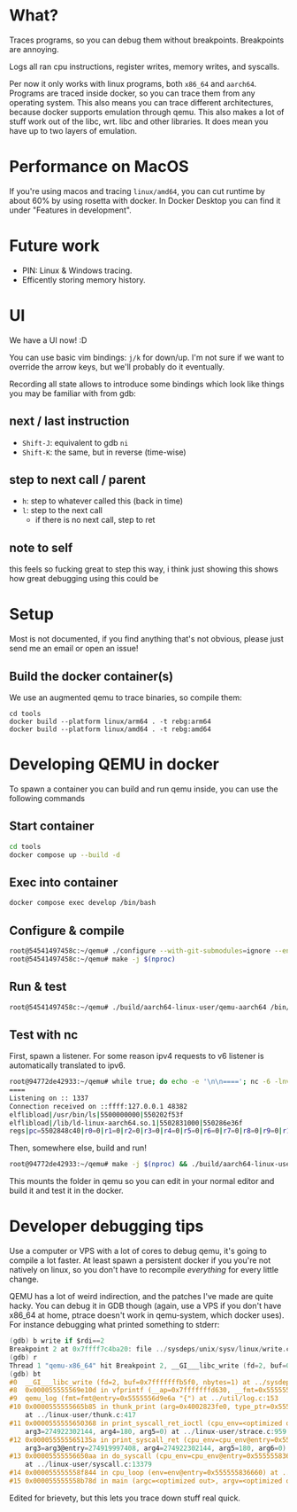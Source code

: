 # What?
Traces programs, so you can debug them without breakpoints. Breakpoints are
annoying.

Logs all ran cpu instructions, register writes, memory writes, and syscalls.

Per now it only works with linux programs, both `x86_64` and `aarch64`. Programs
are traced inside docker, so you can trace them from any operating system. This
also means you can trace different architectures, because docker supports
emulation through qemu. This also makes a lot of stuff work out of the libc,
wrt. libc and other libraries. It does mean you have up to two layers of
emulation.

# Performance on MacOS
If you're using macos and tracing `linux/amd64`, you can cut runtime by about
60% by using rosetta with docker. In Docker Desktop you can find it under
"Features in development". 

# Future work
- PIN: Linux & Windows tracing.
- Efficently storing memory history.

# UI
We have a UI now! :D

You can use basic vim bindings: `j/k` for down/up. I'm not sure if we want to
override the arrow keys, but we'll probably do it eventually.

Recording all state allows to introduce some bindings which look like things you may be familiar with from gdb:

## next / last instruction
- `Shift-J`: equivalent to gdb `ni`
- `Shift-K`: the same, but in reverse (time-wise)

## step to next call / parent
- `h`: step to whatever called this (back in time)
- `l`: step to the next call
    - if there is no next call, step to ret

## note to self
this feels so fucking great to step this way, i think just showing this shows
how great debugging using this could be

# Setup
Most is not documented, if you find anything that's not obvious, please just
send me an email or open an issue!

## Build the docker container(s)
We use an augmented qemu to trace binaries, so compile them:
```
cd tools
docker build --platform linux/arm64 . -t rebg:arm64
docker build --platform linux/amd64 . -t rebg:amd64
```

# Developing QEMU in docker
To spawn a container you can build and run qemu inside, you can use the following commands

## Start container
```sh
cd tools
docker compose up --build -d
```

## Exec into container
```sh
docker compose exec develop /bin/bash
```

## Configure & compile
```sh
root@54541497458c:~/qemu# ./configure --with-git-submodules=ignore --enable-tcg-interpreter --target-list=aarch64-linux-user,x86_64-linux-user
root@54541497458c:~/qemu# make -j $(nproc)
```

## Run & test
```sh
root@54541497458c:~/qemu# ./build/aarch64-linux-user/qemu-aarch64 /bin/ls
```

## Test with nc
First, spawn a listener. For some reason ipv4 requests to v6 listener is
automatically translated to ipv6.
```sh
root@94772de42933:~/qemu# while true; do echo -e '\n\n===='; nc -6 -lnvp 1337; done
====
Listening on :: 1337
Connection received on ::ffff:127.0.0.1 48382
elflibload|/usr/bin/ls|5500000000|550202f53f
elflibload|/lib/ld-linux-aarch64.so.1|5502831000|550286e36f
regs|pc=5502848c40|r0=0|r1=0|r2=0|r3=0|r4=0|r5=0|r6=0|r7=0|r8=0|r9=0|r10=0|r11=0|r12=0|r13=0|r14=0|r15=0|r16=0|r17=0|r18=0|r19=0|r20=0|r21=0|r22=0|r23=0|r24=0|r25=0|r26=0|r27=0|r28=0|r29=0|r30=0|r31=5502830740|flags=40000010
```

Then, somewhere else, build and run!
```sh
root@94772de42933:~/qemu# make -j $(nproc) && ./build/aarch64-linux-user/qemu-aarch64 -rebgtcp localhost:1337 -rebglog /dev/null /bin/ls
```

This mounts the folder in qemu so you can edit in your normal editor and build it and test it in the docker.

# Developer debugging tips
Use a computer or VPS with a lot of cores to debug qemu, it's going to compile
a lot faster. At least spawn a persistent docker if you you're not natively on
linux, so you don't have to recompile *everything* for every little change.

QEMU has a lot of weird indirection, and the patches I've made are quite hacky.
You can debug it in GDB though (again, use a VPS if you don't have x86_64 at
home, ptrace doesn't work in qemu-system, which docker uses). For instance
debugging what printed something to stderr:

```c
(gdb) b write if $rdi==2
Breakpoint 2 at 0x7ffff7c4ba20: file ../sysdeps/unix/sysv/linux/write.c, line 25.
(gdb) r
Thread 1 "qemu-x86_64" hit Breakpoint 2, __GI___libc_write (fd=2, buf=0x7fffffffb5f0, nbytes=1) at ../sysdeps/unix/sysv/linux/write.c:25
(gdb) bt
#0  __GI___libc_write (fd=2, buf=0x7fffffffb5f0, nbytes=1) at ../sysdeps/unix/sysv/linux/write.c:25
#8  0x000055555569e10d in vfprintf (__ap=0x7fffffffd630, __fmt=0x5555556d9e6a "{", __stream=0x7ffff7d516a0 <_IO_2_1_stderr_>) at /usr/include/x86_64-linux-gnu/bits/stdio2.h:135
#9  qemu_log (fmt=fmt@entry=0x5555556d9e6a "{") at ../util/log.c:153
#10 0x0000555555665b85 in thunk_print (arg=0x4002823fe0, type_ptr=0x55555578416c <ioctl_entries+268>, type_ptr@entry=0x555555784164 <ioctl_entries+260>)
    at ../linux-user/thunk.c:417
#11 0x0000555555650368 in print_syscall_ret_ioctl (cpu_env=<optimized out>, name=<optimized out>, ret=0, arg0=<optimized out>, arg1=<optimized out>, arg2=274919997408, 
    arg3=274922302144, arg4=180, arg5=0) at ../linux-user/strace.c:959
#12 0x000055555565135a in print_syscall_ret (cpu_env=cpu_env@entry=0x555555836660, num=num@entry=16, ret=ret@entry=0, arg1=arg1@entry=1, arg2=arg2@entry=21523, 
    arg3=arg3@entry=274919997408, arg4=274922302144, arg5=180, arg6=0) at ../linux-user/strace.c:4153
#13 0x00005555556650aa in do_syscall (cpu_env=cpu_env@entry=0x555555836660, num=16, arg1=1, arg2=21523, arg3=274919997408, arg4=274922302144, arg5=180, arg6=0, arg7=0, arg8=0)
    at ../linux-user/syscall.c:13379
#14 0x000055555558f844 in cpu_loop (env=env@entry=0x555555836660) at ../linux-user/x86_64/../i386/cpu_loop.c:233
#15 0x000055555558b78d in main (argc=<optimized out>, argv=<optimized out>, envp=<optimized out>) at ../linux-user/main.c:968
```

Edited for brievety, but this lets you trace down stuff real quick.
